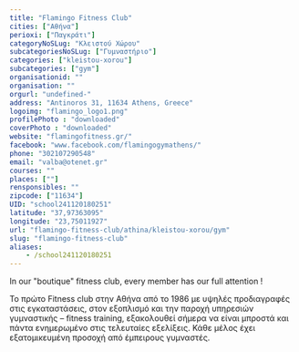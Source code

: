 ```yaml
---
title: "Flamingo Fitness Club"
cities: ["Αθήνα"]
perioxi: ["Παγκράτι"]
categoryNoSLug: "Κλειστού Χώρου"
subcategoriesNoSLug: ["Γυμναστήριο"]
categories: ["kleistou-xorou"]
subcategories: ["gym"]
organisationid: ""
organisation: ""
orgurl: "undefined-"
address: "Antinoros 31, 11634 Athens, Greece"
logoimg: "flamingo_logo1.png"
profilePhoto : "downloaded"
coverPhoto : "downloaded"
website: "flamingofitness.gr/"
facebook: "www.facebook.com/flamingogymathens/"
phone: "302107290548"
email: "valba@otenet.gr"
courses: ""
places: [""]
rensponsibles: ""
zipcode: ["11634"]
UID: "school241120180251"
latitude: "37,97363095"
longitude: "23,75011927"
url: "flamingo-fitness-club/athina/kleistou-xorou/gym"
slug: "flamingo-fitness-club"
aliases:
    - /school241120180251
---
```



In our &quot;boutique&quot; fitness club, every member has our full attention !

Το πρώτο Fitness club στην Αθήνα από το 1986 με υψηλές προδιαγραφές στις εγκαταστάσεις, στον εξοπλισμό και την παροχή υπηρεσιών γυμναστικής – fitness training, εξακολουθεί σήμερα να είναι μπροστά και πάντα ενημερωμένο στις τελευταίες εξελίξεις. Κάθε μέλος έχει εξατομικευμένη προσοχή από έμπειρους γυμναστές.